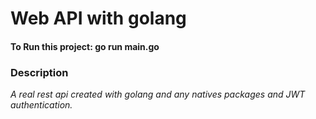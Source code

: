<h1>Web API with golang</h1>

<h4>To Run this project: go run main.go</h4>


<h3>Description</h3>

<em>A real rest api created with golang and any natives packages and JWT authentication.</em>
